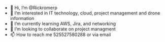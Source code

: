 - 👋 Hi, I’m @Rickromerp
- 👀 I’m interested in IT technology, cloud, project management and drone information
- 🌱 I’m currently learning AWS, Jira, and networking
- 💞️ I’m looking to collaborate on project managment
- 📫 How to reach me 525527580288 or via email

<!---
Rickromerp/Rickromerp is a ✨ special ✨ repository because its `README.md` (this file) appears on your GitHub profile.
You can click the Preview link to take a look at your changes.
--->
